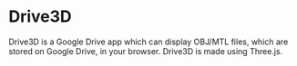 Drive3D
=======

Drive3D is a Google Drive app which can display OBJ/MTL files, which are stored on Google Drive, in your browser.
Drive3D is made using Three.js.
